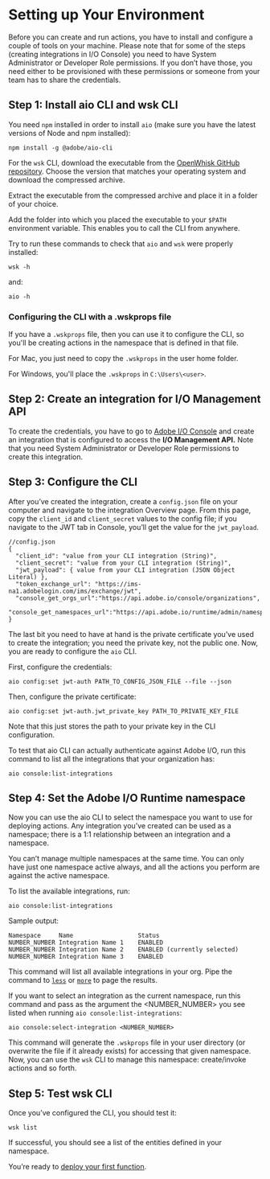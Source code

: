 # Setting up Your Environment

Before you can create and run actions, you have to install and configure a couple of tools on your machine. Please note that for some of the steps (creating integrations in I/O Console) you need to have System Administrator or Developer Role permissions. If you don&rsquo;t have those, you need either to be provisioned with these permissions or someone from your team has to share the credentials.

## Step 1: Install aio CLI and wsk CLI

You need `npm` installed in order to install `aio` (make sure you have the latest versions of Node and npm installed):

`npm install -g @adobe/aio-cli`

For the `wsk` CLI, download the executable from the [OpenWhisk GitHub repository](https://github.com/apache/incubator-openwhisk-cli/releases). Choose the version that matches your operating system and download the compressed archive.

Extract the executable from the compressed archive and place it in a folder of your choice.

Add the folder into which you placed the executable to your `$PATH` environment variable. This enables you to call the CLI from anywhere.

Try to run these commands to check that `aio` and `wsk` were properly installed:

`wsk -h`

and:

`aio -h`

### Configuring the CLI with a .wskprops file

If you have a `.wskprops` file, then you can use it to configure the CLI, so you'll be creating actions in the namespace that is defined in that file.

For Mac, you just need to copy the `.wskprops` in the user home folder.

For Windows, you'll place the `.wskprops` in `C:\Users\<user>`.


## Step 2: Create an integration for I/O Management API

To create the credentials, you have to go to [Adobe I/O Console](https://console.adobe.io) and create an integration that is configured to access the **I/O Management API.** Note that you need System Administrator or Developer Role permissions to create this integration.

## Step 3: Configure the CLI

After you&rsquo;ve created the integration, create a `config.json` file on your computer and navigate to the integration Overview page. From this page, copy the `client_id` and `client_secret` values to the config file; if you navigate to the JWT tab in Console, you&rsquo;ll get the value for the `jwt_payload`.

```
//config.json 
{
  "client_id": "value from your CLI integration (String)",
  "client_secret": "value from your CLI integration (String)",
  "jwt_payload": { value from your CLI integration (JSON Object Literal) },
  "token_exchange_url": "https://ims-na1.adobelogin.com/ims/exchange/jwt",
  "console_get_orgs_url":"https://api.adobe.io/console/organizations",
  "console_get_namespaces_url":"https://api.adobe.io/runtime/admin/namespaces/"
}
```

The last bit you need to have at hand is the private certificate you&rsquo;ve used to create the integration; you need the private key, not the public one. Now, you are ready to configure the `aio` CLI.

First, configure the credentials:

`aio config:set jwt-auth PATH_TO_CONFIG_JSON_FILE --file --json`

Then, configure the private certificate:

`aio config:set jwt-auth.jwt_private_key PATH_TO_PRIVATE_KEY_FILE`

Note that this just stores the path to your private key in the CLI configuration.

To test that aio CLI can actually authenticate against Adobe I/O, run this command to list all the integrations that your organization has:

`aio console:list-integrations`

## Step 4: Set the Adobe I/O Runtime namespace

Now you can use the aio CLI to select the namespace you want to use for deploying actions. Any integration you&rsquo;ve created can be used as a namespace; there is a 1:1 relationship between an integration and a namespace. 

You can&rsquo;t manage multiple namespaces at the same time. You can only have just one namespace active always, and all the actions you perform are against the active namespace.

To list the available integrations, run:

`aio console:list-integrations`

Sample output: 

```
Namespace     Name                  Status
NUMBER_NUMBER Integration Name 1    ENABLED
NUMBER_NUMBER Integration Name 2    ENABLED (currently selected)
NUMBER_NUMBER Integration Name 3    ENABLED
```

This command will list all available integrations in your org. Pipe the command to [`less`](https://en.wikipedia.org/wiki/Less_(Unix)) or [`more`](https://en.wikipedia.org/wiki/More_(command)) to page the results. 

If you want to select an integration as the current namespace, run this command and pass as the argument the <NUMBER_NUMBER> you see listed when running `aio console:list-integrations`:

`aio console:select-integration <NUMBER_NUMBER>`

This command will generate the `.wskprops` file in your user directory (or overwrite the file if it already exists) for accessing that given namespace. Now, you can use the `wsk` CLI to manage this namespace: create/invoke actions and so forth.

## Step 5: Test wsk CLI

Once you&rsquo;ve configured the CLI, you should test it:

`wsk list`

If successful, you should see a list of the entities defined in your namespace.

You&rsquo;re ready to [deploy your first function](deploy.md).